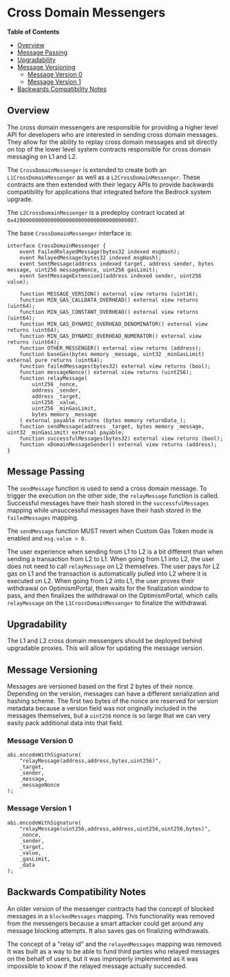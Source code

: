 # Cross Domain Messengers

<!-- START doctoc generated TOC please keep comment here to allow auto update -->
<!-- DON'T EDIT THIS SECTION, INSTEAD RE-RUN doctoc TO UPDATE -->
**Table of Contents**

- [Overview](#overview)
- [Message Passing](#message-passing)
- [Upgradability](#upgradability)
- [Message Versioning](#message-versioning)
  - [Message Version 0](#message-version-0)
  - [Message Version 1](#message-version-1)
- [Backwards Compatibility Notes](#backwards-compatibility-notes)

<!-- END doctoc generated TOC please keep comment here to allow auto update -->

## Overview

The cross domain messengers are responsible for providing a higher level API for
developers who are interested in sending cross domain messages. They allow for
the ability to replay cross domain messages and sit directly on top of the lower
level system contracts responsible for cross domain messaging on L1 and L2.

The `CrossDomainMessenger` is extended to create both an
`L1CrossDomainMessenger` as well as a `L2CrossDomainMessenger`.
These contracts are then extended with their legacy APIs to provide backwards
compatibility for applications that integrated before the Bedrock system
upgrade.

The `L2CrossDomainMessenger` is a predeploy contract located at
`0x4200000000000000000000000000000000000007`.

The base `CrossDomainMessenger` interface is:

```solidity
interface CrossDomainMessenger {
    event FailedRelayedMessage(bytes32 indexed msgHash);
    event RelayedMessage(bytes32 indexed msgHash);
    event SentMessage(address indexed target, address sender, bytes message, uint256 messageNonce, uint256 gasLimit);
    event SentMessageExtension1(address indexed sender, uint256 value);

    function MESSAGE_VERSION() external view returns (uint16);
    function MIN_GAS_CALLDATA_OVERHEAD() external view returns (uint64);
    function MIN_GAS_CONSTANT_OVERHEAD() external view returns (uint64);
    function MIN_GAS_DYNAMIC_OVERHEAD_DENOMINATOR() external view returns (uint64);
    function MIN_GAS_DYNAMIC_OVERHEAD_NUMERATOR() external view returns (uint64);
    function OTHER_MESSENGER() external view returns (address);
    function baseGas(bytes memory _message, uint32 _minGasLimit) external pure returns (uint64);
    function failedMessages(bytes32) external view returns (bool);
    function messageNonce() external view returns (uint256);
    function relayMessage(
        uint256 _nonce,
        address _sender,
        address _target,
        uint256 _value,
        uint256 _minGasLimit,
        bytes memory _message
    ) external payable returns (bytes memory returnData_);
    function sendMessage(address _target, bytes memory _message, uint32 _minGasLimit) external payable;
    function successfulMessages(bytes32) external view returns (bool);
    function xDomainMessageSender() external view returns (address);
}
```

## Message Passing

The `sendMessage` function is used to send a cross domain message. To trigger
the execution on the other side, the `relayMessage` function is called.
Successful messages have their hash stored in the `successfulMessages` mapping
while unsuccessful messages have their hash stored in the `failedMessages`
mapping.

The `sendMessage` function MUST revert when Custom Gas Token mode is enabled and `msg.value > 0`.

The user experience when sending from L1 to L2 is a bit different than when
sending a transaction from L2 to L1. When going from L1 into L2, the user does
not need to call `relayMessage` on L2 themselves. The user pays for L2 gas on L1
and the transaction is automatically pulled into L2 where it is executed on L2.
When going from L2 into L1, the user proves their withdrawal on OptimismPortal,
then waits for the finalization window to pass, and then finalizes the withdrawal
on the OptimismPortal, which calls `relayMessage` on the
`L1CrossDomainMessenger` to finalize the withdrawal.

## Upgradability

The L1 and L2 cross domain messengers should be deployed behind upgradable
proxies. This will allow for updating the message version.

## Message Versioning

Messages are versioned based on the first 2 bytes of their nonce. Depending on
the version, messages can have a different serialization and hashing scheme.
The first two bytes of the nonce are reserved for version metadata because
a version field was not originally included in the messages themselves, but
a `uint256` nonce is so large that we can very easily pack additional data
into that field.

### Message Version 0

```solidity
abi.encodeWithSignature(
    "relayMessage(address,address,bytes,uint256)",
    _target,
    _sender,
    _message,
    _messageNonce
);
```

### Message Version 1

```solidity
abi.encodeWithSignature(
    "relayMessage(uint256,address,address,uint256,uint256,bytes)",
    _nonce,
    _sender,
    _target,
    _value,
    _gasLimit,
    _data
);
```

## Backwards Compatibility Notes

An older version of the messenger contracts had the concept of blocked messages
in a `blockedMessages` mapping. This functionality was removed from the
messengers because a smart attacker could get around any message blocking
attempts. It also saves gas on finalizing withdrawals.

The concept of a "relay id" and the `relayedMessages` mapping was removed.
It was built as a way to be able to fund third parties who relayed messages
on the behalf of users, but it was improperly implemented as it was impossible
to know if the relayed message actually succeeded.
